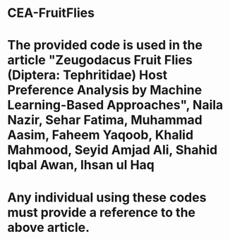 # CEA-FruitFlies
# The provided code is used in the article "Zeugodacus Fruit Flies (Diptera: Tephritidae) Host Preference Analysis by Machine Learning-Based Approaches", Naila Nazir, Sehar Fatima, Muhammad Aasim, Faheem Yaqoob, Khalid Mahmood, Seyid Amjad Ali, Shahid Iqbal Awan, Ihsan ul Haq
# Any individual using these codes must provide a reference to the above article.
